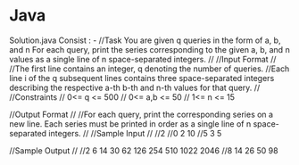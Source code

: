 # Java

Solution.java Consist : -
//Task You are given q queries in the form of a, b, and n For each query, print the series corresponding to the given a, b, and n values as a single line of n space-separated integers.
//
//Input Format
//
//The first line contains an integer, q denoting the number of queries. 
//Each line i of the q subsequent lines contains three space-separated integers describing the respective a-th b-th and n-th values for that query.
//
//Constraints
// 0<= q <= 500
// 0<= a,b <= 50
// 1<= n <= 15

//Output Format
//
//For each query, print the corresponding series on a new line. Each series must be printed in order as a single line of n space-separated integers.
//
//Sample Input
//
//2
//0 2 10
//5 3 5

//Sample Output
//
//2 6 14 30 62 126 254 510 1022 2046
//8 14 26 50 98
